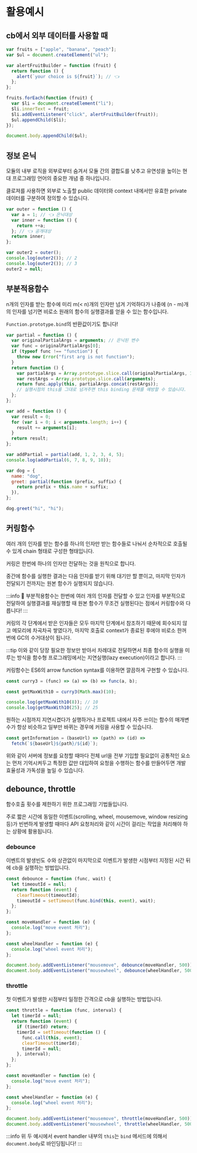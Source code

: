 # 활용예시

## cb에서 외부 데이터를 사용할 때

```js
var fruits = ["apple", "banana", "peach"];
var $ul = document.createElement("ul");

var alertFruitBuilder = function (fruit) {
  return function () {
    alert(`your choice is ${fruit}`); // 👈
  };
};

fruits.forEach(function (fruit) {
  var $li = document.createElement("li");
  $li.innerText = fruit;
  $li.addEventListener("click", alertFruitBuilder(fruit));
  $ul.appendChild($li);
});

document.body.appendChild($ul);
```

## 정보 은닉

모듈의 내부 로직을 외부로부터 숨겨서 모듈 간의 결합도를 낮추고 유연성을 높이는 현대 프로그래밍 언어의 중요한 개념 중 하나입니다.

클로져를 사용하면 외부로 노출할 public 데이터와 context 내에서만 유효한 private 데이터를 구분하여 정의할 수 있습니다.

```js
var outer = function () {
  var a = 1; // 👈 은닉대상
  var inner = function () {
    return ++a;
  }; // 👈 공개대상
  return inner;
};

var outer2 = outer();
console.log(outer2()); // 2
console.log(outer2()); // 3
outer2 = null;
```

## 부분적용함수

n개의 인자를 받는 함수에 미리 m(< n)개의 인자만 넘겨 기억하다가 나중에 (n - m)개의 인자를 넘기면 비로소 원래의 함수의 실행결과를 얻을 수 있는 함수입니다.

`Function.prototype.bind`의 반환값이기도 합니다!

```js
var partial = function () {
  var originalPartialArgs = arguments; // 은닉된 변수
  var func = originalPartialArgs[0];
  if (typeof func !== "function") {
    throw new Error("first arg is not function");
  }
  return function () {
    var partialArgs = Array.prototype.slice.call(originalPartialArgs, 1);
    var restArgs = Array.prototype.slice.call(arguments);
    return func.apply(this, partialArgs.concat(restArgs));
    // 실행시점의 this를 그대로 넘겨주면 this binding 문제를 예방할 수 있습니다.
  };
};
```

```js
var add = function () {
  var result = 0;
  for (var i = 0; i < arguments.length; i++) {
    result += arguments[i];
  }
  return result;
};

var addPartial = partial(add, 1, 2, 3, 4, 5);
console.log(addPartial(6, 7, 8, 9, 10));
```

```js
var dog = {
  name: "dog",
  greet: partial(function (prefix, suffix) {
    return prefix + this.name + suffix;
  }),
};

dog.greet("hi", "hi");
```

## 커링함수

여러 개의 인자를 받는 함수를 하나의 인자만 받는 함수들로 나눠서 순차적으로 호출될 수 있게 chain 형태로 구성한 형태입니다.

커링은 한번에 하나의 인자만 전달하는 것을 원칙으로 합니다.

중간에 함수를 실행한 결과는 다음 인자를 받기 위해 대기만 할 뿐이고, 마지막 인자가 전달되기 전까지는 원본 함수가 실행되지 않습니다.

:::info 🚨
부분적용함수는 한번에 여러 개의 인자를 전달할 수 있고 인자를 부분적으로 전달하여 실행결과를 재실행할 때 원본 함수가 무조건 실행된다는 점에서 커링함수와 다릅니다!
:::

커링의 각 단계에서 받은 인자들은 모두 마지막 단계에서 참조하기 때문에 회수되지 않고 메모리에 차곡차곡 쌓였다가, 마지막 호출로 context가 종료된 후에야 비로소 한꺼번에 GC의 수거대상이 됩니다.

:::tip
이와 같이 당장 필요한 정보만 받아서 차례대로 전달하면서 최종 함수의 실행을 미루는 방식을 함수형 프로그래밍에서는 지연실행(lazy execution)이라고 합니다.
:::

커링함수는 ES6의 arrow function syntax를 이용하면 깔끔하게 구현할 수 있습니다.

```js
const curry3 = (func) => (a) => (b) => func(a, b);
```

```js
const getMaxWith10 = curry3(Math.max)(10);

console.log(getMaxWith10(8)); // 10
console.log(getMaxWith10(25); // 25
```

원하는 시점까지 지연시켰다가 실행하거나 프로젝트 내에서 자주 쓰이는 함수의 매개변수가 항상 비슷하고 일부만 바뀌는 경우에 커링을 사용할 수 있습니다.

```js
const getInformation = (baseUrl) => (path) => (id) =>
  fetch(`${baseUrl}${path}/${id}`);
```

위와 같이 서버에 정보를 요청할 때마다 전체 url을 전부 기입할 필요없이 공통적인 요소는 먼저 기억시켜두고 특정한 값만 대입하여 요청을 수행하는 함수를 만들어두면 개발 효율성과 가독성을 높일 수 있습니다.

## debounce, throttle

함수호출 횟수를 제한하기 위한 프로그래밍 기법들입니다.

주로 짧은 시간에 동일한 이벤트(scrolling, wheel, mousemove, window resizing 등)가 빈번하게 발생할 때마다 API 요청처리와 같이 시간이 걸리는 작업을 처리해야 하는 상황에 활용됩니다.

### debounce

이벤트의 발생빈도 수와 상관없이 마지막으로 이벤트가 발생한 시점부터 지정된 시간 뒤에 cb을 실행하는 방법입니다.

```js
const debounce = function (func, wait) {
  let timeoutId = null;
  return function (event) {
    clearTimeout(timeoutId);
    timeoutId = setTimeout(func.bind(this, event), wait);
  };
};
```

```js
const moveHandler = function (e) {
  console.log("move event 처리");
};

const wheelHandler = function (e) {
  console.log("wheel event 처리");
};

document.body.addEventListener("mousemove", debounce(moveHandler, 500));
document.body.addEventListener("mousewheel", debounce(wheelHandler, 500));
```

### throttle

첫 이벤트가 발생한 시점부터 일정한 간격으로 cb을 실행하는 방법입니다.

```js
const throttle = function (func, interval) {
  let timerId = null;
  return function (event) {
    if (timerId) return;
    timerId = setTimeout(function () {
      func.call(this, event);
      clearTimeout(timerId);
      timerId = null;
    }, interval);
  };
};
```

```js
const moveHandler = function (e) {
  console.log("move event 처리");
};

const wheelHandler = function (e) {
  console.log("wheel event 처리");
};

document.body.addEventListener("mousemove", throttle(moveHandler, 500));
document.body.addEventListener("mousewheel", throttle(wheelHandler, 500));
```

:::info
위 두 예시에서 event handler 내부의 `this`는 `bind` 메서드에 의해서 `document.body`로 바인딩됩니다!
:::
